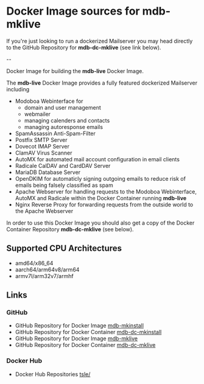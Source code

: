 # Docker Image sources for mdb-mklive

If you're just looking to run a dockerized Mailserver you may head directly to the GitHub Repository for **mdb-dc-mklive** (see link below).  

--

Docker Image for building the **mdb-live** Docker Image.

The **mdb-live** Docker Image provides a fully featured dockerized Mailserver including

- Modoboa Webinterface for  
	- domain and user management
	- webmailer
	- managing calenders and contacts
	- managing autoresponse emails
- SpamAssassin Anti-Spam-Filter
- Postfix SMTP Server
- Dovecot IMAP Server
- ClamAV Virus Scanner
- AutoMX for automated mail account configuration in email clients
- Radicale CalDAV and CardDAV Server
- MariaDB Database Server
- OpenDKIM for automaticly signing outgoing emails to reduce risk of emails being falsely classified as spam
- Apache Webserver for handling requests to the Modoboa Webinterface, AutoMX and Radicale within the Docker Container running **mdb-live**
- Nginx Reverse Proxy for forwarding requests from the outside world to the Apache Webserver

In order to use this Docker Image you should also get a copy of the Docker Container Repository **mdb-dc-mklive** (see below).

## Supported CPU Architectures
* amd64/x86_64
* aarch64/arm64v8/arm64
* armv7l/arm32v7/armhf

## Links
### GitHub
- GitHub Repository for Docker Image [mdb-mkinstall](https://github.com/tsitle/dockerimage-mdb_mkinstall)
- GitHub Repository for Docker Container [mdb-dc-mkinstall](https://github.com/tsitle/dockercontainer-mdb_dc_mkinstall)
- GitHub Repository for Docker Image [mdb-mklive](https://github.com/tsitle/dockerimage-mdb_mklive)
- GitHub Repository for Docker Container [mdb-dc-mklive](https://github.com/tsitle/dockercontainer-mdb_dc_mklive)

### Docker Hub
- Docker Hub Repositories [tsle/](https://hub.docker.com/r/tsle/)
